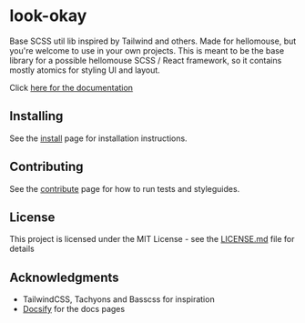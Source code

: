 # look-okay

Base SCSS util lib inspired by Tailwind and others. Made for hellomouse, but you're welcome to use in your own projects.
This is meant to be the base library for a possible hellomouse SCSS / React framework, so it contains mostly atomics for styling UI and layout.

Click [here for the documentation](https://hellomouse.github.io/look-okay)


## Installing

See the [install](https://hellomouse.github.io/look-okay/#/getting-started/install) page for installation instructions.


## Contributing

See the [contribute](https://hellomouse.github.io/look-okay/#/contributing) page for how to run tests and styleguides.


## License

This project is licensed under the MIT License - see the [LICENSE.md](LICENSE.md) file for details


## Acknowledgments

* TailwindCSS, Tachyons and Basscss for inspiration
* [Docsify](https://docsify.js.org/#/) for the docs pages

